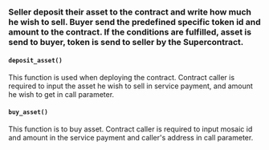 ### Seller deposit their asset to the contract and write how much he wish to sell. Buyer send the predefined specific token id and amount to the contract. If the conditions are fulfilled, asset is send to buyer, token is send to seller by the Supercontract.

#### ```deposit_asset()```
This function is used when deploying the contract. Contract caller is required to input the asset he wish to sell in service payment, and amount he wish to get in call parameter.

#### ```buy_asset()```
This function is to buy asset. Contract caller is required to input mosaic id and amount in the service payment and caller's address in call parameter.
